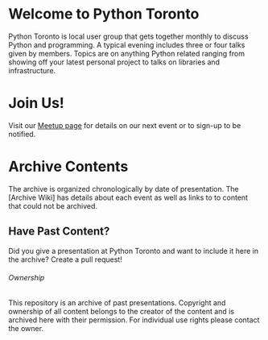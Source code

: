 # Welcome to Python Toronto

Python Toronto is local user group that gets together monthly to discuss Python and programming.  A typical evening includes
three or four talks given by members.  Topics are on anything Python related ranging from showing off your latest personal
project to talks on libraries and infrastructure.

# Join Us!

Visit our [Meetup page](http://www.meetup.com/Python-Toronto/) for details on our next event or to sign-up to be notified.

# Archive Contents

The archive is organized chronologically by date of presentation.  The [Archive Wiki] has details about each event as well as
links to to content that could not be archived.

## Have Past Content?

Did you give a presentation at Python Toronto and want to include it here in the archive?  Create a pull request!

###### Ownership

This repository is an archive of past presentations.  Copyright and ownership of all content belongs to the creator of the
content and is archived here with their permission.  For individual use rights please contact the owner.

